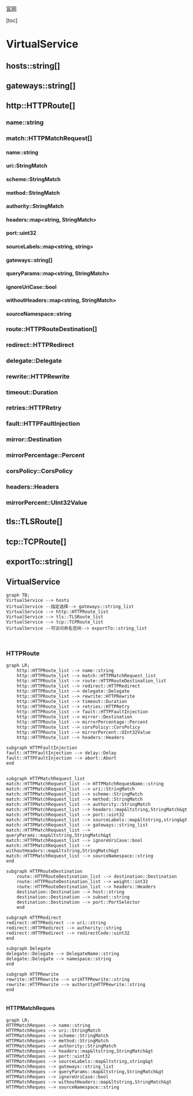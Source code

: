 [官网](https://istio.io/latest/docs/reference/config/networking/virtual-service/#VirtualService)

[toc]

# VirtualService

## hosts::string[]
## gateways::string[]
## http::HTTPRoute[]

### name::string
### match::HTTPMatchRequest[]

#### name::string
#### uri::StringMatch
#### scheme::StringMatch
#### method::StringMatch
#### authority::StringMatch
#### headers::map<string, StringMatch>
#### port::uint32
#### sourceLabels::map<string, string>
#### gateways::string[]
#### queryParams::map<string, StringMatch>
#### ignoreUriCase::bool
#### withoutHeaders::map<string, StringMatch>
#### sourceNamespace::string



### route::HTTPRouteDestination[]
### redirect::HTTPRedirect
### delegate::Delegate
### rewrite::HTTPRewrite
### timeout::Duration
### retries::HTTPRetry
### fault::HTTPFaultInjection
### mirror::Destination
### mirrorPercentage::Percent
### corsPolicy::CorsPolicy
### headers::Headers
### mirrorPercent::UInt32Value

## tls::TLSRoute[]

## tcp::TCPRoute[]
## exportTo::string[]









## VirtualService

```mermaid
graph TB;
VirtualService --> hosts
VirtualService --指定选择--> gateways::string_list
VirtualService --> http::HTTPRoute_list
VirtualService --> tls::TLSRoute_list
VirtualService --> tcp::TCPRoute_list
VirtualService --可访问命名空间--> exportTo::string_list



```

### HTTPRoute




```mermaid
graph LR;
    http::HTTPRoute_list --> name::string
    http::HTTPRoute_list --> match::HTTPMatchRequest_list
    http::HTTPRoute_list --> route::HTTPRouteDestination_list
    http::HTTPRoute_list --> redirect::HTTPRedirect
    http::HTTPRoute_list --> delegate::Delegate
    http::HTTPRoute_list --> rewrite::HTTPRewrite
    http::HTTPRoute_list --> timeout::Duration
    http::HTTPRoute_list --> retries::HTTPRetry
    http::HTTPRoute_list --> fault::HTTPFaultInjection
    http::HTTPRoute_list --> mirror::Destination
    http::HTTPRoute_list --> mirrorPercentage::Percent
    http::HTTPRoute_list --> corsPolicy::CorsPolicy
    http::HTTPRoute_list --> mirrorPercent::UInt32Value
    http::HTTPRoute_list --> headers::Headers
    
subgraph HTTPFaultInjection
fault::HTTPFaultInjection --> delay::Delay
fault::HTTPFaultInjection --> abort::Abort
end

    
subgraph HTTPMatchRequest_list
match::HTTPMatchRequest_list --> HTTPMatchRequesName::string
match::HTTPMatchRequest_list --> uri::StringMatch
match::HTTPMatchRequest_list --> scheme::StringMatch
match::HTTPMatchRequest_list --> method::StringMatch
match::HTTPMatchRequest_list --> authority::StringMatch
match::HTTPMatchRequest_list --> headers::map&ltstring,StringMatch&gt
match::HTTPMatchRequest_list --> port::uint32
match::HTTPMatchRequest_list --> sourceLabels::map&ltstring,string&gt
match::HTTPMatchRequest_list --> gateways::string_list
match::HTTPMatchRequest_list --> queryParams::map&ltstring,StringMatch&gt
match::HTTPMatchRequest_list --> ignoreUriCase::bool
match::HTTPMatchRequest_list --> withoutHeaders::map&ltstring,StringMatch&gt
match::HTTPMatchRequest_list --> sourceNamespace::string
end

subgraph HTTPRouteDestination
	route::HTTPRouteDestination_list --> destination::Destination
    route::HTTPRouteDestination_list --> weight::int32
    route::HTTPRouteDestination_list --> headers::Headers
    destination::Destination --> host::string
    destination::Destination --> subset::string
    destination::Destination --> port::PortSelector
   	end
   	
subgraph HTTPRedirect
redirect::HTTPRedirect --> uri::string
redirect::HTTPRedirect --> authority::string
redirect::HTTPRedirect --> redirectCode::uint32
end

subgraph Delegate
delegate::Delegate --> DelegateName::string
delegate::Delegate --> namespace::string
end

subgraph HTTPRewrite
rewrite::HTTPRewrite --> uriHTTPRewrite::string
rewrite::HTTPRewrite --> authorityHTTPRewrite::string
end


```

#### HTTPMatchReques

```mermaid
graph LR;
HTTPMatchReques --> name::string
HTTPMatchReques --> uri::StringMatch
HTTPMatchReques --> scheme::StringMatch
HTTPMatchReques --> method::StringMatch
HTTPMatchReques --> authority::StringMatch
HTTPMatchReques --> headers::map&ltstring,StringMatch&gt
HTTPMatchReques --> port::uint32
HTTPMatchReques --> sourceLabels::map&ltstring,string&gt
HTTPMatchReques --> gateways::string_list
HTTPMatchReques --> queryParams::map&ltstring,StringMatch&gt
HTTPMatchReques --> ignoreUriCase::bool
HTTPMatchReques --> withoutHeaders::map&ltstring,StringMatch&gt
HTTPMatchReques --> sourceNamespace::string
```

